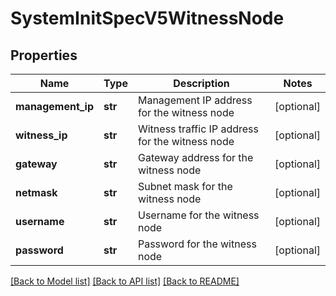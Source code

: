 # SystemInitSpecV5WitnessNode

## Properties
Name | Type | Description | Notes
------------ | ------------- | ------------- | -------------
**management_ip** | **str** | Management IP address for the witness node | [optional] 
**witness_ip** | **str** | Witness traffic IP address for the witness node | [optional] 
**gateway** | **str** | Gateway address for the witness node | [optional] 
**netmask** | **str** | Subnet mask for the witness node | [optional] 
**username** | **str** | Username for the witness node | [optional] 
**password** | **str** | Password for the witness node | [optional] 

[[Back to Model list]](../README.md#documentation-for-models) [[Back to API list]](../README.md#documentation-for-api-endpoints) [[Back to README]](../README.md)


